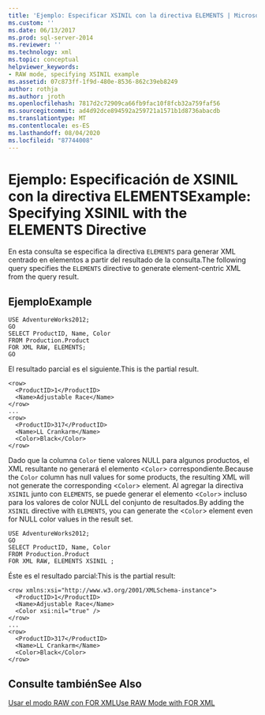 ```yaml
---
title: 'Ejemplo: Especificar XSINIL con la directiva ELEMENTS | Microsoft Docs'
ms.custom: ''
ms.date: 06/13/2017
ms.prod: sql-server-2014
ms.reviewer: ''
ms.technology: xml
ms.topic: conceptual
helpviewer_keywords:
- RAW mode, specifying XSINIL example
ms.assetid: 07c873ff-1f9d-480e-8536-862c39eb8249
author: rothja
ms.author: jroth
ms.openlocfilehash: 7817d2c72909ca66fb9fac10f8fcb32a759faf56
ms.sourcegitcommit: ad4d92dce894592a259721a1571b1d8736abacdb
ms.translationtype: MT
ms.contentlocale: es-ES
ms.lasthandoff: 08/04/2020
ms.locfileid: "87744008"
---
```

# <a name="example-specifying-xsinil-with-the-elements-directive"></a><span data-ttu-id="6433f-102">Ejemplo: Especificación de XSINIL con la directiva ELEMENTS</span><span class="sxs-lookup"><span data-stu-id="6433f-102">Example: Specifying XSINIL with the ELEMENTS Directive</span></span>
  <span data-ttu-id="6433f-103">En esta consulta se especifica la directiva `ELEMENTS` para generar XML centrado en elementos a partir del resultado de la consulta.</span><span class="sxs-lookup"><span data-stu-id="6433f-103">The following query specifies the `ELEMENTS` directive to generate element-centric XML from the query result.</span></span>  
  
## <a name="example"></a><span data-ttu-id="6433f-104">Ejemplo</span><span class="sxs-lookup"><span data-stu-id="6433f-104">Example</span></span>  
  
```  
USE AdventureWorks2012;  
GO  
SELECT ProductID, Name, Color  
FROM Production.Product  
FOR XML RAW, ELEMENTS;  
GO  
```  
  
 <span data-ttu-id="6433f-105">El resultado parcial es el siguiente.</span><span class="sxs-lookup"><span data-stu-id="6433f-105">This is the partial result.</span></span>  
  
```  
<row>  
  <ProductID>1</ProductID>  
  <Name>Adjustable Race</Name>  
</row>  
...  
<row>  
  <ProductID>317</ProductID>  
  <Name>LL Crankarm</Name>  
  <Color>Black</Color>  
</row>  
```  
  
 <span data-ttu-id="6433f-106">Dado que la columna `Color` tiene valores NULL para algunos productos, el XML resultante no generará el elemento <`Color`> correspondiente.</span><span class="sxs-lookup"><span data-stu-id="6433f-106">Because the `Color` column has null values for some products, the resulting XML will not generate the corresponding <`Color`> element.</span></span> <span data-ttu-id="6433f-107">Al agregar la directiva `XSINIL` junto con `ELEMENTS`, se puede generar el elemento <`Color`> incluso para los valores de color NULL del conjunto de resultados.</span><span class="sxs-lookup"><span data-stu-id="6433f-107">By adding the `XSINIL` directive with `ELEMENTS`, you can generate the <`Color`> element even for NULL color values in the result set.</span></span>  
  
```  
USE AdventureWorks2012;  
GO  
SELECT ProductID, Name, Color  
FROM Production.Product  
FOR XML RAW, ELEMENTS XSINIL ;  
```  
  
 <span data-ttu-id="6433f-108">Éste es el resultado parcial:</span><span class="sxs-lookup"><span data-stu-id="6433f-108">This is the partial result:</span></span>  
  
```  
<row xmlns:xsi="http://www.w3.org/2001/XMLSchema-instance">  
  <ProductID>1</ProductID>  
  <Name>Adjustable Race</Name>  
  <Color xsi:nil="true" />  
</row>  
...  
<row>  
  <ProductID>317</ProductID>  
  <Name>LL Crankarm</Name>  
  <Color>Black</Color>  
</row>  
```  
  
## <a name="see-also"></a><span data-ttu-id="6433f-109">Consulte también</span><span class="sxs-lookup"><span data-stu-id="6433f-109">See Also</span></span>  
 [<span data-ttu-id="6433f-110">Usar el modo RAW con FOR XML</span><span class="sxs-lookup"><span data-stu-id="6433f-110">Use RAW Mode with FOR XML</span></span>](use-raw-mode-with-for-xml.md)  
  
  
